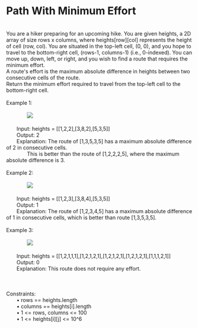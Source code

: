 <h1>Path With Minimum Effort</h1>
<p><br>
You are a hiker preparing for an upcoming hike. You are given heights, a 2D array of size rows x columns, where heights[row][col] represents the height of cell (row, col). You are situated in the top-left cell, (0, 0), and you hope to travel to the bottom-right cell, (rows-1, columns-1) (i.e., 0-indexed). You can move up, down, left, or right, and you wish to find a route that requires the minimum effort.<br>
A route's effort is the maximum absolute difference in heights between two consecutive cells of the route.<br>
Return the minimum effort required to travel from the top-left cell to the bottom-right cell.<br>
<br> 
Example 1:<br>
<br>
&emsp;&emsp;&emsp;&emsp;<img src = "https://assets.leetcode.com/uploads/2020/10/04/ex1.png"><br>
<br> 
&emsp;&emsp;Input: heights = [[1,2,2],[3,8,2],[5,3,5]]<br>
&emsp;&emsp;Output: 2<br>
&emsp;&emsp;Explanation: The route of [1,3,5,3,5] has a maximum absolute difference of 2 in consecutive cells.<br>
&emsp;&emsp;&emsp;&emsp;This is better than the route of [1,2,2,2,5], where the maximum absolute difference is 3.<br>
<br>
Example 2:<br>
 <br>
 &emsp;&emsp;&emsp;&emsp;<img src = "https://assets.leetcode.com/uploads/2020/10/04/ex2.png"><br>
 <br>
&emsp;&emsp;Input: heights = [[1,2,3],[3,8,4],[5,3,5]]<br>
&emsp;&emsp;Output: 1<br>
&emsp;&emsp;Explanation: The route of [1,2,3,4,5] has a maximum absolute difference of 1 in consecutive cells, which is better than route [1,3,5,3,5].<br>
<br>
Example 3:<br>
 <br>
 &emsp;&emsp;&emsp;&emsp;<img src = "https://assets.leetcode.com/uploads/2020/10/04/ex3.png"><br>
 <br>
&emsp;&emsp;Input: heights = [[1,2,1,1,1],[1,2,1,2,1],[1,2,1,2,1],[1,2,1,2,1],[1,1,1,2,1]]<br>
&emsp;&emsp;Output: 0<br>
&emsp;&emsp;Explanation: This route does not require any effort.<br>
<br>
<br>
<br>
Constraints:<br>
&emsp;&emsp;•	rows == heights.length<br>
&emsp;&emsp;•	columns == heights[i].length<br>
&emsp;&emsp;•	1 <= rows, columns <= 100<br>
&emsp;&emsp;•	1 <= heights[i][j] <= 10^6<br>
</p>
